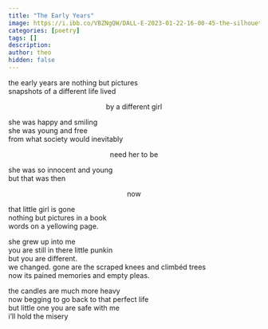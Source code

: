 ```yaml
---
title: "The Early Years"
image: https://i.ibb.co/VBZNgQW/DALL-E-2023-01-22-16-00-45-the-silhouette-of-a-girl-climbing-a-tree-Watercolor.png
categories: [poetry]
tags: []
description: 
author: theo
hidden: false
---
```


the early years are nothing but pictures  
snapshots of a different life lived

<div style="text-align: center">
by a different girl  
</div>

she was happy and smiling  
she was young and free  
from what society would inevitably  

<div style="text-align: center">
need her to be  
</div>

she was so innocent and young  
but that was then  

<div style="text-align: center">
now  
</div>

that little girl is gone  
nothing but pictures in a book  
words on a yellowing page.  

she grew up into me  
you are still in there little punkin  
but you are different.  
we changed. gone are the scraped knees and climbéd trees  
now its pained memories and empty pleas.  

the candles are much more heavy  
now begging to go back to that perfect life  
but little one you are safe with me  
i’ll hold the misery  

